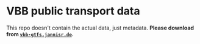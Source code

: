 # VBB public transport data

This repo doesn't contain the actual data, just metadata. **Please download from [`vbb-gtfs.jannisr.de`](https://vbb-gtfs.jannisr.de/).**

